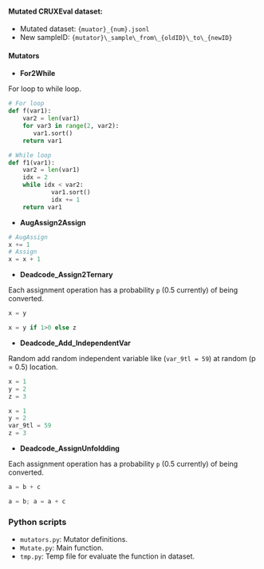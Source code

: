 #### Mutated CRUXEval dataset:

- Mutated dataset: `{muator}_{num}.jsonl`
- New sampleID: `{mutator}\_sample\_from\_{oldID}\_to\_{newID}`



#### Mutators

- **For2While**

For loop to while loop.

```python
# For loop
def f(var1):
    var2 = len(var1)
    for var3 in range(2, var2):
       var1.sort()
    return var1

# While loop
def f1(var1):
    var2 = len(var1)
    idx = 2
    while idx < var2:
			var1.sort()
			idx += 1
    return var1
```

- **AugAssign2Assign**

```python
# AugAssign
x += 1
# Assign
x = x + 1
```

- **Deadcode_Assign2Ternary**

Each assignment operation has a probability `p` (0.5 currently) of being converted.

```python
x = y

x = y if 1>0 else z
```

- **Deadcode_Add_IndependentVar**

Random add random independent variable like (`var_9tl = 59`) at random (p = 0.5) location.

```python
x = 1
y = 2
z = 3

x = 1
y = 2
var_9tl = 59
z = 3
```

- **Deadcode_AssignUnfoldding**

Each assignment operation has a probability `p` (0.5 currently) of being converted.

```python
a = b + c

a = b; a = a + c
```



### Python scripts

- `mutators.py`:  Mutator definitions.
- `Mutate.py`: Main function.
- `tmp.py`: Temp file for evaluate the function in dataset.
